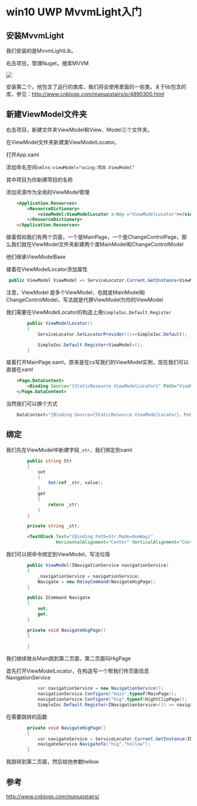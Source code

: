 # win10 UWP MvvmLight入门
<!--more-->
<!-- CreateTime:2020/3/5 9:26:17 -->


<div id="toc"></div>
<!-- csdn -->

## 安装MvvmLight

我们安装的是MvvmLightLib。

右击项目，管理Nuget，搜索MVVM

![](http://image.acmx.xyz/bb831a25-a924-4819-aa80-5b273267c5a120161127165650.jpg)

安装第二个。他包含了运行的类库，我们将会使用里面的一些类。关于lib包含的库，参见：http://www.cnblogs.com/manupstairs/p/4890300.html

## 新建ViewModel文件夹

右击项目，新建文件夹ViewModel和View、Model三个文件夹。

在ViewModel文件夹新建类ViewModelLocator。

打开App.xaml

添加命名空间`xmlns:viewModel="using:项目.ViewModel"`

其中项目为你新建项目的名称

添加资源作为全局的ViewModel管理

```xml
    <Application.Resources>
        <ResourceDictionary>
            <viewModel:ViewModelLocator x:Key ="ViewModelLocator"></viewModel:ViewModelLocator>
        </ResourceDictionary>
    </Application.Resources>

```

接着假如我们有两个页面，一个是MainPage，一个是ChangeControlPage，那么我们就在ViewModel文件夹新建两个类MainModel和ChangeControlModel

他们继承ViewModelBase

接着在ViewModelLocator添加属性

```csharp
 public ViewModel ViewModel => ServiceLocator.Current.GetInstance<ViewModel>();

```

注意，ViewModel 是多个ViewModel，也就是MainModel和ChangeControlModel，写法就是代换ViewModel为你的ViewModel

我们需要在ViewModelLocator的构造上用`SimpleIoc.Default.Register`

```csharp
        public ViewModelLocator()
        {
            ServiceLocator.SetLocatorProvider(()=>SimpleIoc.Default);

            SimpleIoc.Default.Register<ViewModel>();
        }
```

接着打开MainPage.xaml，原来是在cs写我们的ViewModel实例，现在我们可以直接在xaml

```xml
    <Page.DataContext>
        <Binding Source="{StaticResource ViewModelLocator}" Path="ViewModel"></Binding>
    </Page.DataContext>
```

当然我们可以换个方式

```csharp
    DataContext="{Binding Source={StaticResource ViewModelLocator}，Path=ViewModel}"


```

## 绑定

我们先在ViewModel中新建字段`_str`，我们绑定到xaml

```csharp
        public string Str
        {
            set
            {
                Set(ref _str, value);
            }
            get
            {
                return _str;
            }
        }

        private string _str;

```

```xml
        <TextBlock Text="{Binding Path=Str,Mode=OneWay}"
                   HorizontalAlignment="Center" VerticalAlignment="Center"></TextBlock>

```

我们可以把命令绑定到ViewModel，写法垃圾

```csharp
        public ViewModel(INavigationService navigationService)
        {
            _navigationService = navigationService;
            Navigate = new RelayCommand(NavigateHigPage);
        }

        public ICommand Navigate
        {
            set;
            get;
        }

        private void NavigateHigPage()
        {
            
        }

```

我们继续做从Main跳到第二页面，第二页面叫HigPage

首先打开ViewModelLocator，在构造写一个帮我们传页面信息NavigationService

```csharp
            var navigationService = new NavigationService();
            navigationService.Configure("main",typeof(MainPage));
            navigationService.Configure("hig",typeof(HightClipPage));
            SimpleIoc.Default.Register<INavigationService>(() => navigationService);


```

在需要跳转的函数

```csharp
        private void NavigateHigPage()
        {
            var navigateService = ServiceLocator.Current.GetInstance<INavigationService>();
            navigateService.NavigateTo("hig","hellow");
        }

```

我跳转到第二页面，然后给他参数hellow






## 参考

http://www.cnblogs.com/manupstairs/


